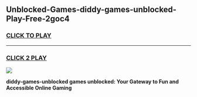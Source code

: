 
## Unblocked-Games-diddy-games-unblocked-Play-Free-2goc4
<h3>
<a href="https://premium76.site?title=diddy-games-unblocked&ref=23A">CLICK TO PLAY</a></h3>
<hr>

<h3>
<a href="https://premium76.site?title=diddy-games-unblocked&ref=23A">CLICK 2 PLAY</a>
  
</h3>

<a href="https://premium76.site?title=diddy-games-unblocked&ref=23A"><img src="https://clearcache.store/games.png"></a>


**diddy-games-unblocked games unblocked: Your Gateway to Fun and Accessible Online Gaming**
